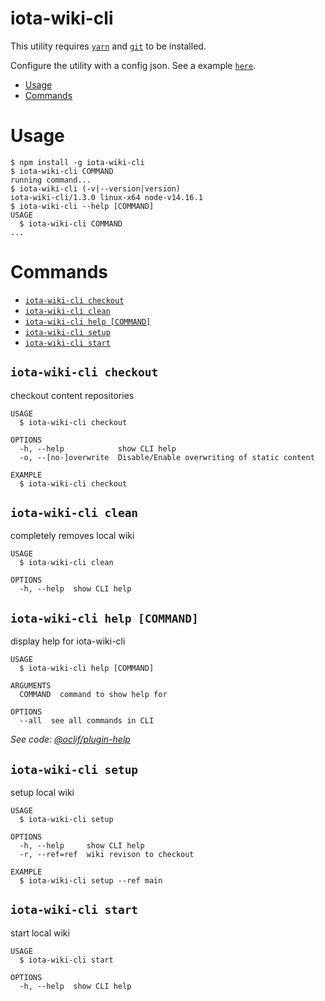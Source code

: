 iota-wiki-cli
========

This utility requires [`yarn`](https://yarnpkg.com/) and [`git`](https://git-scm.com/) to be installed.

Configure the utility with a config json. See a example [`here`](./config.example.json).

<!-- toc -->
* [Usage](#usage)
* [Commands](#commands)
<!-- tocstop -->
# Usage
<!-- usage -->
```sh-session
$ npm install -g iota-wiki-cli
$ iota-wiki-cli COMMAND
running command...
$ iota-wiki-cli (-v|--version|version)
iota-wiki-cli/1.3.0 linux-x64 node-v14.16.1
$ iota-wiki-cli --help [COMMAND]
USAGE
  $ iota-wiki-cli COMMAND
...
```
<!-- usagestop -->
# Commands
<!-- commands -->
* [`iota-wiki-cli checkout`](#iota-wiki-cli-checkout)
* [`iota-wiki-cli clean`](#iota-wiki-cli-clean)
* [`iota-wiki-cli help [COMMAND]`](#iota-wiki-cli-help-command)
* [`iota-wiki-cli setup`](#iota-wiki-cli-setup)
* [`iota-wiki-cli start`](#iota-wiki-cli-start)

## `iota-wiki-cli checkout`

checkout content repositories

```
USAGE
  $ iota-wiki-cli checkout

OPTIONS
  -h, --help            show CLI help
  -o, --[no-]overwrite  Disable/Enable overwriting of static content

EXAMPLE
  $ iota-wiki-cli checkout
```

## `iota-wiki-cli clean`

completely removes local wiki

```
USAGE
  $ iota-wiki-cli clean

OPTIONS
  -h, --help  show CLI help
```

## `iota-wiki-cli help [COMMAND]`

display help for iota-wiki-cli

```
USAGE
  $ iota-wiki-cli help [COMMAND]

ARGUMENTS
  COMMAND  command to show help for

OPTIONS
  --all  see all commands in CLI
```

_See code: [@oclif/plugin-help](https://github.com/oclif/plugin-help/blob/v3.2.3/src/commands/help.ts)_

## `iota-wiki-cli setup`

setup local wiki

```
USAGE
  $ iota-wiki-cli setup

OPTIONS
  -h, --help     show CLI help
  -r, --ref=ref  wiki revison to checkout

EXAMPLE
  $ iota-wiki-cli setup --ref main
```

## `iota-wiki-cli start`

start local wiki

```
USAGE
  $ iota-wiki-cli start

OPTIONS
  -h, --help  show CLI help
```
<!-- commandsstop -->
